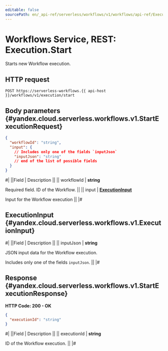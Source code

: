 ```yaml
---
editable: false
sourcePath: en/_api-ref/serverless/workflows/v1/workflows/api-ref/Execution/start.md
---
```


# Workflows Service, REST: Execution.Start

Starts new Workflow execution.

## HTTP request

```
POST https://serverless-workflows.{{ api-host }}/workflows/v1/execution/start
```

## Body parameters {#yandex.cloud.serverless.workflows.v1.StartExecutionRequest}

```json
{
  "workflowId": "string",
  "input": {
    // Includes only one of the fields `inputJson`
    "inputJson": "string"
    // end of the list of possible fields
  }
}
```

#|
||Field | Description ||
|| workflowId | **string**

Required field. ID of the Workflow. ||
|| input | **[ExecutionInput](#yandex.cloud.serverless.workflows.v1.ExecutionInput)**

Input for the Workflow execution ||
|#

## ExecutionInput {#yandex.cloud.serverless.workflows.v1.ExecutionInput}

#|
||Field | Description ||
|| inputJson | **string**

JSON input data for the Workflow execution.

Includes only one of the fields `inputJson`. ||
|#

## Response {#yandex.cloud.serverless.workflows.v1.StartExecutionResponse}

**HTTP Code: 200 - OK**

```json
{
  "executionId": "string"
}
```

#|
||Field | Description ||
|| executionId | **string**

ID of the Workflow execution. ||
|#